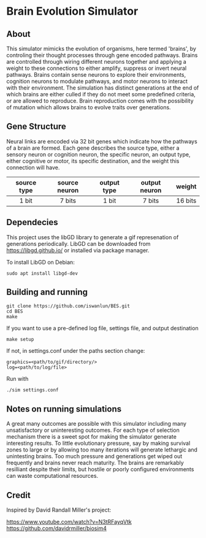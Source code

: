 
# Brain Evolution Simulator #

## About ##

This simulator mimicks the evolution of organisms, here termed 'brains', by controling their thought processes through gene encoded pathways. Brains are controlled through wiring different neurons together and applying a weight to these connections to either amplify, suppress or invert neural pathways. Brains contain sense neurons to explore their environments, cognition neurons to modulate pathways, and motor neurons to interact with their environment. The simulation has distinct generations at the end of which brains are either culled if they do not meet some predefined criteria, or are allowed to reproduce. Brain reproduction comes with the possibility of mutation which allows brains to evolve traits over generations.

## Gene Structure ##

Neural links are encoded via 32 bit genes which indicate how the pathways of a brain are formed. Each gene describes the source type, either a sensory neuron or cognition neuron, the specific neuron, an output type, either cognitive or motor, its specific destination, and the weight this connection will have.

| source type | source neuron | output type | output neuron |  weight |
|:-----------:|:-------------:|:-----------:|:-------------:|:-------:|
| 1 bit       | 7 bits        | 1 bit       | 7 bits        | 16 bits |

## Dependecies ##

This project uses the libGD library to generate a gif represenation of generations periodically. LibGD can be downloaded from https://libgd.github.io/ or installed via package manager.

To install LibGD on Debian:

    sudo apt install libgd-dev

## Building and running ##

    git clone https://github.com/iswanlun/BES.git
    cd BES
    make

If you want to use a pre-defined log file, settings file, and output destination

    make setup

If not, in settings.conf under the paths section change:

    graphics=<path/to/gif/directory/>
    log=<path/to/log/file>

Run with

    ./sim settings.conf 

## Notes on running simulations ##

A great many outcomes are possible with this simulator including many unsatisfactory or uninteresting outcomes. For each type of selection mechanism there is a sweet spot for making the simulator generate interesting results. To little evolutionary pressure, say by making survival zones to large or by allowing too many iterations will generate lethargic and unintesting brains. Too much pressure and generations get wiped out frequently and brains never reach maturity. The brains are remarkably resilliant despite their limits, but hostile or poorly configured environments can waste computational resources.

## Credit ##

Inspired by David Randall Miller's project:  

https://www.youtube.com/watch?v=N3tRFayqVtk \
https://github.com/davidrmiller/biosim4
